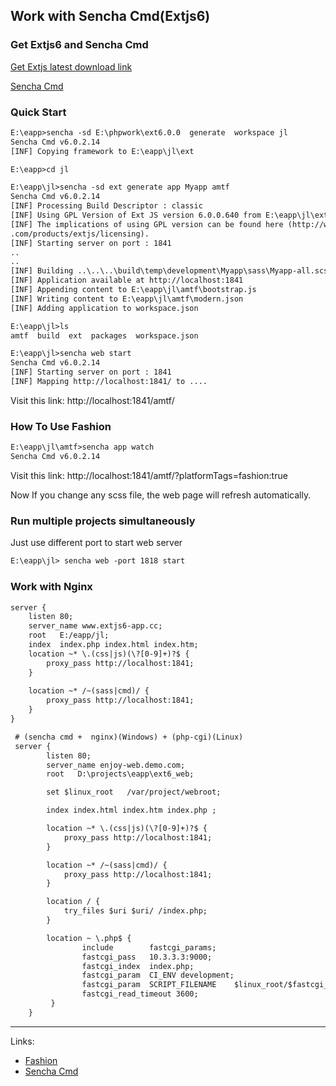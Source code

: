 ## Work with Sencha Cmd(Extjs6)

### Get Extjs6 and Sencha Cmd

[Get Extjs latest download link](https://www.sencha.com/legal/gpl/)

[Sencha Cmd](https://www.sencha.com/products/extjs/cmd-download/)


### Quick Start

```html
E:\eapp>sencha -sd E:\phpwork\ext6.0.0  generate  workspace jl
Sencha Cmd v6.0.2.14
[INF] Copying framework to E:\eapp\jl\ext

E:\eapp>cd jl

E:\eapp\jl>sencha -sd ext generate app Myapp amtf
Sencha Cmd v6.0.2.14
[INF] Processing Build Descriptor : classic
[INF] Using GPL Version of Ext JS version 6.0.0.640 from E:\eapp\jl\ext.
[INF] The implications of using GPL version can be found here (http://www.sencha
.com/products/extjs/licensing).
[INF] Starting server on port : 1841
..
..
[INF] Building ..\..\..\build\temp\development\Myapp\sass\Myapp-all.scss
[INF] Application available at http://localhost:1841
[INF] Appending content to E:\eapp\jl\amtf\bootstrap.js
[INF] Writing content to E:\eapp\jl\amtf\modern.json
[INF] Adding application to workspace.json

E:\eapp\jl>ls
amtf  build  ext  packages  workspace.json

E:\eapp\jl>sencha web start
Sencha Cmd v6.0.2.14
[INF] Starting server on port : 1841
[INF] Mapping http://localhost:1841/ to ....

```

Visit this link:   http://localhost:1841/amtf/


### How To Use Fashion

```html
E:\eapp\jl\amtf>sencha app watch
Sencha Cmd v6.0.2.14


```


Visit this link: http://localhost:1841/amtf/?platformTags=fashion:true

Now If you change any scss file, the web page will refresh automatically.


### Run multiple projects simultaneously

Just use different port to start web server

```html
E:\eapp\jl> sencha web -port 1818 start
```


### Work with Nginx

```html
server {
    listen 80;
    server_name www.extjs6-app.cc;
    root   E:/eapp/jl;
    index  index.php index.html index.htm;
    location ~* \.(css|js)(\?[0-9]+)?$ {
        proxy_pass http://localhost:1841; 
    }
    
    location ~* /~(sass|cmd)/ {
        proxy_pass http://localhost:1841; 
    }
}
```

```html
 # (sencha cmd +  nginx)(Windows) + (php-cgi)(Linux)
 server {
        listen 80;
        server_name enjoy-web.demo.com;
        root   D:\projects\eapp\ext6_web;

        set $linux_root   /var/project/webroot;

        index index.html index.htm index.php ;

        location ~* \.(css|js)(\?[0-9]+)?$ {
            proxy_pass http://localhost:1841; 
        }

        location ~* /~(sass|cmd)/ {
            proxy_pass http://localhost:1841; 
        }

        location / {
            try_files $uri $uri/ /index.php;
        }

        location ~ \.php$ {
                include        fastcgi_params;
                fastcgi_pass   10.3.3.3:9000;
                fastcgi_index  index.php;
                fastcgi_param  CI_ENV development;
                fastcgi_param  SCRIPT_FILENAME    $linux_root/$fastcgi_script_name;
                fastcgi_read_timeout 3600;
         }
    }
```

---
Links:

* [Fashion](http://docs.sencha.com/cmd/guides/fashion.html)
* [Sencha Cmd](http://docs.sencha.com/cmd/guides/intro_to_cmd.html)
